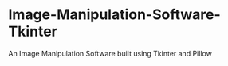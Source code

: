 # Image-Manipulation-Software-Tkinter
 An Image Manipulation Software built using Tkinter and Pillow
